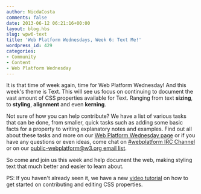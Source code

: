 ```yaml
---
author: NicdaCosta
comments: false
date: 2013-06-12 06:21:16+00:00
layout: blog.hbs
slug: wpw6-text
title: 'Web Platform Wednesdays, Week 6: Text Me!'
wordpress_id: 429
categories:
- Community
- Content
- Web Platform Wednesday
---
```


It is that time of week again, time for Web Platform Wednesday! And this week's theme is Text. This will see us focus on continuing to document the vast amount of CSS properties available for Text. Ranging from text **sizing**, to **styling**, **alignment** and even **kerning**.

Not sure of how you can help contribute? We have a list of various tasks that can be done, from smaller, quick tasks such as adding some basic facts for a property to writing explanatory notes and examples. Find out all about these tasks and more on our [Web Platform Wednesday page](http://docs.webplatform.org/wiki/Meta:web_platform_wednesday#Tasks) or if you have any questions or even ideas, come chat on [#webplatform IRC Channel](http://webchat.freenode.net/?channels=webplatform) or on our [public-webplatform@w3.org email list](mailto:public-webplatform@w3.org?subject=(WW)).

So come and join us this week and help document the web, making styling text that much better and easier to learn about.

PS: If you haven't already seen it, we have a new [video tutorial](http://docs.webplatform.org/wiki/Meta:web_platform_wednesday#Video_Tutorial) on how to get started on contributing and editing CSS properties.
